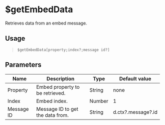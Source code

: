 # $getEmbedData
Retrieves data from an embed message.
## Usage
> `$getEmbedData[property;index?;message id?]`
## Parameters
|    Name    |           Description            |  Type  |   Default value    |
|------------|----------------------------------|--------|--------------------|
| Property   | Embed property to be retrieved.  | String | none               |
| Index      | Embed index.                     | Number |                  1 |
| Message ID | Message ID to get the data from. | String | d.ctx?.message?.id |
